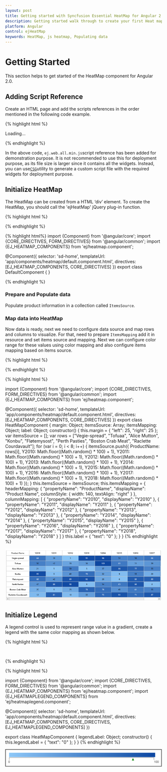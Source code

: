 ```yaml
---
layout: post
title: Getting started with Syncfusion Essential HeatMap for Angular 2.0
description: Getting started walk through to create your first Heat map.
platform: Angular
control: ejHeatMap
keywords: HeatMap, js heatmap, Populating data
---
```


# Getting Started

This section helps to get started of the HeatMap component for Angular 2.0. 

## Adding Script Reference

Create an HTML page and add the scripts references in the order mentioned in the following code example.

{% highlight html %}

<!DOCTYPE html>
<html>
   <head> 
    <link href="//cdn.syncfusion.com/14.3.0.49/js/web/flat-azure/ej.web.all.min.css" rel="stylesheet" />
    <script src="node_modules/core-js/client/shim.min.js"></script>
    <script src="node_modules/zone.js/dist/zone.js"></script>
    <script src="node_modules/reflect-metadata/Reflect.js"></script>
    <script src="node_modules/systemjs/dist/system.src.js"></script>
    <script src="https://code.jquery.com/jquery-3.0.0.min.js"></script>
    <script src="http://cdn.syncfusion.com/js/assets/external/jsrender.min.js" type="text/javascript"></script>
    <script src="https://ajax.aspnetcdn.com/ajax/jquery.validate/1.14.0/jquery.validate.min.js">
    </script>
    <script src="http://cdn.syncfusion.com/14.3.0.49/js/web/ej.web.all.min.js" type="text/javascript"></script>
    <script src ="http://cdn.syncfusion.com/14.3.0.49/js/common/ej.angular2.min.js"></script>
    <script src="systemjs.config.js"></script>
  </head>
  <body>
   <ej-app>Loading...</ej-app>
  </body>
</html>

{% endhighlight %}

In the above code, `ej.web.all.min.js`script reference has been added for demonstration purpose. It is not recommended to use this for deployment purpose, as its file size is larger since it contains all the widgets. Instead, you can use[`CSG`](http://csg.syncfusion.com "CSG")utility to generate a custom script file with the required widgets for deployment purpose.

## Initialize HeatMap

The HeatMap can be created from a HTML ‘div’ element. To create the HeatMap, you should call the 'ejHeatMap' jQuery plug-in function.

{% highlight html %}
<div>
    <ej-heatmap id="HeatMap" [width]="100%" [height]="600px">
    </ej-heatmap>
</div>
			
{% endhighlight %}
	
{% highlight html%}	
import {Component} from '@angular/core';
import {CORE_DIRECTIVES, FORM_DIRECTIVES} from '@angular/common';
import {EJ_HEATMAP_COMPONENTS} from 'ej/heatmap.component';

@Component({
    selector: 'sd-home',
    templateUrl: 'app/components/heatmap/default.component.html',
    directives: [EJ_HEATMAP_COMPONENTS, CORE_DIRECTIVES]
})
export class DefaultComponent {
    }
    
{% endhighlight %}

### Prepare and Populate data

Populate product information in a collection called `ItemsSource`.

### Map data into HeatMap

Now data is ready, next we need to configure data source and map rows and columns to visualize. For that, need to prepare `ItemsMapping` add it in resource and set items source and mapping.
Next we can configure color range for these values using color mapping and also configure items mapping based on items source.
 
{% highlight html %}
<div>
<ej-heatmap id="heatmap1" isResponsive="true" [width]="900" [itemsMapping]="itemsMapping" [itemsSource]="itemsSource">
	<e-colormappingcollection>
		<e-colormapping [value]="0" color="#8ec8f8" [label]="label">
		</e-colormapping>
		<e-colormapping [value]="100" color="#0d47a1" [label]="label">
		</e-colormapping>
    </e-colormappingcollection>
</ej-heatmap>
</div>

{% endhighlight %}

{% highlight html %}

import {Component} from '@angular/core';
import {CORE_DIRECTIVES, FORM_DIRECTIVES} from '@angular/common';
import {EJ_HEATMAP_COMPONENTS} from 'ej/heatmap.component';

@Component({
    selector: 'sd-home',
    templateUrl: 'app/components/heatmap/default.component.html',
    directives: [EJ_HEATMAP_COMPONENTS, CORE_DIRECTIVES]
})
export class HeatMapComponent {
    margin: Object;
    itemsSource: Array<Object>;
    itemsMapping: Object;
    label: Object;
    constructor() {
        this.margin = { "left": 25, "right": 25 };
        var itemsSource = [];
        var rows = ["Vegie-spread", "Tofuaa", "Alice Mutton", "Konbu", "Fløtemysost", "Perth Pasties", "Boston Crab Meat", "Raclette Courdavault"];
        for (var i = 0; i < 8; i++) {
            itemsSource.push({
                ProductName: rows[i], Y2010: Math.floor((Math.random() * 100) + 1), Y2011: Math.floor((Math.random() * 100) + 1), Y2012: Math.floor((Math.random() * 100) + 1), Y2013: Math.floor((Math.random() * 100) + 1),
                Y2014: Math.floor((Math.random() * 100) + 1), Y2015: Math.floor((Math.random() * 100) + 1), Y2016: Math.floor((Math.random() * 100) + 1), Y2017: Math.floor((Math.random() * 100) + 1), Y2018: Math.floor((Math.random() * 100) + 1)
            });
        }
        this.itemsSource = itemsSource;
        this.itemsMapping = {
            headerMapping: { "propertyName": "ProductName", "displayName": "Product Name", columnStyle: { width: 140, textAlign: "right" } },
            columnMapping: [
                { "propertyName": "Y2010", "displayName": "Y2010" },
                { "propertyName": "Y2011", "displayName": "Y2011" },
                { "propertyName": "Y2012", "displayName": "Y2012" },
                { "propertyName": "Y2013", "displayName": "Y2013" },
                { "propertyName": "Y2014", "displayName": "Y2014" },
                { "propertyName": "Y2015", "displayName": "Y2015" },
                { "propertyName": "Y2016", "displayName": "Y2016" },
                { "propertyName": "Y2017", "displayName": "Y2017" },
                { "propertyName": "Y2018", "displayName": "Y2018" }
            ]
        }
        this.label = { "text": "0" };
    }
}
{% endhighlight %}

![](Getting-Started_images/Getting-Started_img1.png)

## Initialize Legend

A legend control is used to represent range value in a gradient, create a legend with the same color mapping as shown below.
 
{% highlight html %}
<div>
    <ej-heatmaplegend id="heatmaplegend" style="margin-left:200px" height="50px" width="500px" >
        <e-legendcolormappings>
            <e-legendcolormapping [value]="0" color="#8ec8f8">
            </e-legendcolormapping>
            <e-legendcolormapping [value]="100" color="#0d47a1">
            </e-legendcolormapping>
        </e-legendcolormappings>
    </ej-heatmaplegend>
</div>

{% endhighlight %}

{% highlight html %}

import {Component} from '@angular/core';
import {CORE_DIRECTIVES, FORM_DIRECTIVES} from '@angular/common';
import {EJ_HEATMAP_COMPONENTS} from 'ej/heatmap.component';
import {EJ_HEATMAPLEGEND_COMPONENTS} from 'ej/heatmaplegend.component';

@Component({
    selector: 'sd-home',
    templateUrl: 'app/components/heatmap/default.component.html',
    directives: [EJ_HEATMAP_COMPONENTS, CORE_DIRECTIVES, EJ_HEATMAPLEGEND_COMPONENTS]
})

export class HeatMapComponent {
    legendLabel: Object;
    constructor() {
        this.legendLabel = { "text": "0" };
    }
}
{% endhighlight %}

![](Getting-Started_images/Getting-Started_img2.png)